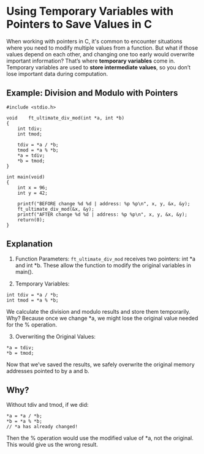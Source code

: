 # Using Temporary Variables with Pointers to Save Values in C

When working with pointers in C, it's common to encounter situations where you need to modify multiple values from a function. But what if those values depend on each other, and changing one too early would overwrite important information?
That’s where **temporary variables** come in. Temporary variables are used to **store intermediate values**, so you don’t lose important data during computation.

## Example: Division and Modulo with Pointers
```
#include <stdio.h>

void	ft_ultimate_div_mod(int *a, int *b)
{
	int	tdiv;
	int	tmod;

	tdiv = *a / *b;
	tmod = *a % *b;
	*a = tdiv;
	*b = tmod;
}

int main(void)
{
	int x = 96;
	int y = 42;

	printf("BEFORE change %d %d | address: %p %p\n", x, y, &x, &y);
	ft_ultimate_div_mod(&x, &y);
	printf("AFTER change %d %d | address: %p %p\n", x, y, &x, &y);
	return(0);
}
```

## Explanation
1. Function Parameters:
`ft_ultimate_div_mod` receives two pointers: int *a and int *b.
These allow the function to modify the original variables in main().

2. Temporary Variables:

```
int tdiv = *a / *b;
int tmod = *a % *b;
```

We calculate the division and modulo results and store them temporarily.
Why? Because once we change *a, we might lose the original value needed for the % operation.

3. Overwriting the Original Values:

```
*a = tdiv;
*b = tmod;
```

Now that we’ve saved the results, we safely overwrite the original memory addresses pointed to by a and b.

## Why?

Without tdiv and tmod, if we did:

```
*a = *a / *b;
*b = *a % *b; 
// *a has already changed!
```

Then the % operation would use the modified value of *a, not the original. This would give us the wrong result.
